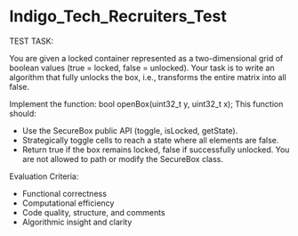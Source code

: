 # Indigo_Tech_Recruiters_Test

TEST TASK:

You are given a locked container represented as a two-dimensional grid of boolean values (true = locked, false = unlocked). 
Your task is to write an algorithm that fully unlocks the box, i.e., 
transforms the entire matrix into all false.

Implement the function:
bool openBox(uint32_t y, uint32_t x);
This function should:
- Use the SecureBox public API (toggle, isLocked, getState).
- Strategically toggle cells to reach a state where all elements are false.
- Return true if the box remains locked, false if successfully unlocked.
You are not allowed to path or modify the SecureBox class.

Evaluation Criteria:
- Functional correctness
- Computational efficiency
- Code quality, structure, and comments
- Algorithmic insight and clarity
